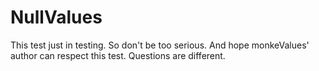 # NullValues
This test just in testing.
So don't be too serious.
And hope monkeValues' author can respect this test. Questions are different.
